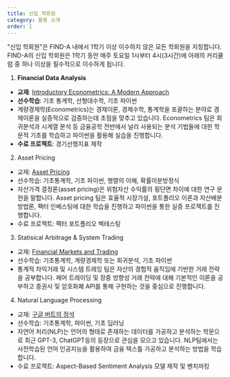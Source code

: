 ```yaml
---
title: 신입 학회원
category: 활동 소개
order: 1
---
```

"신입 학회원"은 FIND-A 내에서 1학기 이상 이수하지 않은 모든 학회원을 지칭합니다.  
FIND-A의 신입 학회원은 1학기 동안 매주 토요일 1시부터 4시(3시간)에 아래의 커리큘럼 중 하나 이상을 필수적으로 이수하게 됩니다. 

1. **Financial Data Analysis**  
  - **교재**: [Introductory Econometrics: A Modern Approach](https://www.amazon.com/Introductory-Econometrics-Modern-Approach-Economics/dp/1111531048)
  - **선수학습**: 기초 통계학, 선형대수학, 기초 파이썬 
  - 계량경제학(Econometrics)는 경제이론, 경제수학, 통계학을 포괄하는 분야로 경제이론을 실증적으로 검증하는데 초점을 맞추고 있습니다. Econometrics 팀은 회귀분석과 시계열 분석 등 금융공학 전반에서 널리 사용되는 분석 기법들에 대한 학문적 기초를 학습하고 파이썬을 활용해 실습을 진행합니다. 
  - **수료 프로젝트**: 경기선행지표 제작  
  
2. Asset Pricing
  - 교재: [Asset Pricing](https://www.johnhcochrane.com/asset-pricing)
  - 선수학습: 기초통계학, 기초 파이썬, 행렬의 이해, 확률미분방정식
  - 자산가격 결정론(asset pricing)은 위험자산 수익률의 횡단면 차이에 대한 연구 문헌을 말합니다. Asset pricing 팀은 효율적 시장가설, 포트폴리오 이론과 자산배분 방법론, 팩터 인베스팅에 대한 학습을 진행하고 파이썬을 통한 실증 프로젝트를 진행합니다.
  - 수료 프로젝트: 팩터 포트폴리오 벡테스팅  
  
3. Statisical Arbitrage & System Trading
  - 교재: [Financial Markets and Trading](https://www.amazon.com/Financial-Markets-Trading-Introduction-Microstructure/dp/0470924128)
  - 선수학습: 기초통계학, 계량경제학 또는 회귀분석, 기초 파이썬
  - 통계적 차익거래 및 시스템 트레잉 팀은 자산의 경험적 움직임에 기반한 거래 전략을 공부합니다. 페어 트레이딩 및 장중 방향성 거래 전략에 대해 기본적인 이론을 공부하고 증권사 및 암호화폐 API를 통해 구현하는 것을 중심으로 진행합니다.
  
4. Natural Language Processing
  - 교재: [구글 버트의 정석](http://www.yes24.com/Product/Goods/104491152)
  - 선수학습: 기초통계학, 파이썬, 기초 딥러닝
  - 자연어 처리(NLP)는 언어의 형태로 존재하는 데이터를 가공하고 분석하는 학문으로 최근 GPT-3, ChatGPT등의 등장으로 관심을 모으고 있습니다. NLP팀에서는 사전학습된 언어 인공지능을 활용하여 금융 텍스틀 가공하고 분석하는 방법을 학습합니다.
  - 수료 프로젝트: Aspect-Based Sentiment Analysis 모델 제작 및 벤치마킹
